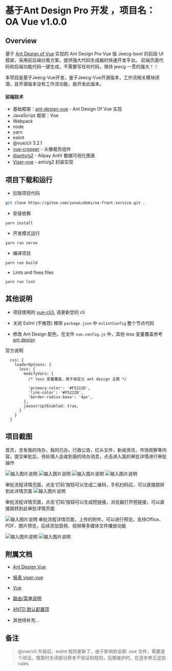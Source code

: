 # 基于Ant Design Pro 开发 ，项目名：OA Vue v1.0.0


## Overview

基于 [Ant Design of Vue](https://vuecomponent.github.io/ant-design-vue/docs/vue/introduce-cn/) 实现的 Ant Design Pro Vue 版
Jeecg-boot 的前段 UI 框架，采用前后端分离方案，提供强大代码生成器的快速开发平台。
前端页面代码和后端功能代码一键生成，不需要写任何代码，保持 jeecg 一贯的强大！！

本项目是基于Jeecg-Vue开发，鉴于Jeecg-Vue开源版本，工作流相关模块闭源，且开源版本没有工作流功能，故开发此版本。

#### 前端技术

- 基础框架：[ant-design-vue](https://github.com/vueComponent/ant-design-vue) - Ant Design Of Vue 实现
- JavaScript 框架：Vue
- Webpack
- node
- yarn
- eslint
- @vue/cli 3.2.1
- [vue-cropper](https://github.com/xyxiao001/vue-cropper) - 头像裁剪组件
- [@antv/g2](https://antv.alipay.com/zh-cn/index.html) - Alipay AntV 数据可视化图表
- [Viser-vue](https://viserjs.github.io/docs.html#/viser/guide/installation) - antv/g2 封装实现

## 项目下载和运行

- 拉取项目代码

```bash
git clone https://gitee.com/yunwisdoms/oa-front-service.git .
```

- 安装依赖

```
yarn install
```

- 开发模式运行

```
yarn run serve
```

- 编译项目

```
yarn run build
```

- Lints and fixes files

```
yarn run lint
```

## 其他说明

- 项目使用的 [vue-cli3](https://cli.vuejs.org/guide/), 请更新您的 cli

- 关闭 Eslint (不推荐) 移除 `package.json` 中 `eslintConfig` 整个节点代码

- 修改 Ant Design 配色，在文件 `vue.config.js` 中，其他 less 变量覆盖参考 [ant design](https://ant.design/docs/react/customize-theme-cn)

官方说明

```ecmascript 6
  css: {
    loaderOptions: {
      less: {
        modifyVars: {
          /* less 变量覆盖，用于自定义 ant design 主题 */

          'primary-color': '#F5222D',
          'link-color': '#F5222D',
          'border-radius-base': '4px',
        },
        javascriptEnabled: true,
      }
    }
  }
```

## 项目截图

首页，含有我的待办，我的已办，行政公告，红头文件，新闻资讯，市场观察等内容，提交审批后，待处理人会收到我的待办消息，点击进入我的审批详情进行审批操作

![输入图片说明](https://images.gitee.com/uploads/images/2020/0115/094940_0ccdd375_499098.png "截屏2020-01-1509.31.38.png")
![输入图片说明](https://images.gitee.com/uploads/images/2020/0115/095056_22ae1ea5_499098.png "截屏2020-01-1509.34.34.png")
![输入图片说明](https://images.gitee.com/uploads/images/2020/0115/095105_482885e8_499098.png "截屏2020-01-1509.34.40.png")
![输入图片说明](https://images.gitee.com/uploads/images/2020/0115/095114_1758bd86_499098.png "截屏2020-01-1509.35.29.png")

审批流程详情页面，点击‘打码’按钮可以生成二维码，手机扫码后，可以直接跳转到此详情页面
![输入图片说明](https://images.gitee.com/uploads/images/2020/0115/095122_88d97d9f_499098.png "截屏2020-01-1509.35.35.png")

审批流程详情页面，点击‘打码’按钮可以生成短链接，浏览器打开短链接，可以直接跳转到此审批详情页面

![输入图片说明](https://images.gitee.com/uploads/images/2020/0115/095221_a185070d_499098.png "截屏2020-01-1509.35.42.png")
审批流程详情页面，上传的附件，可以进行预览，支持Office、PDF、图片预览，后续添加音频、视频等多媒体文件播放功能

![输入图片说明](https://images.gitee.com/uploads/images/2020/0115/095308_29e8a2d0_499098.png "截屏2020-01-1509.35.50.png")
![![![输入图片说明](https://images.gitee.com/uploads/images/2020/0115/095437_4e526d78_499098.png "截屏2020-01-1509.36.24.png")](https://images.gitee.com/uploads/images/2020/0115/095431_5c57d6fa_499098.png "截屏2020-01-1509.36.17.png")](https://images.gitee.com/uploads/images/2020/0115/095424_bfb9dee9_499098.png "截屏2020-01-1509.36.11.png")

## 附属文档

- [Ant Design Vue](https://vuecomponent.github.io/ant-design-vue/docs/vue/introduce-cn)

- [报表 viser-vue](https://viserjs.github.io/demo.html#/viser/bar/basic-bar)

- [Vue](https://cn.vuejs.org/v2/guide)

- [路由/菜单说明](https://github.com/zhangdaiscott/jeecg-boot/tree/master/ant-design-jeecg-vue/src/router/README.md)

- [ANTD 默认配置项](https://github.com/zhangdaiscott/jeecg-boot/tree/master/ant-design-jeecg-vue/src/defaultSettings.js)

- 其他待补充...

## 备注

> @vue/cli 升级后，eslint 规则更新了。由于影响到全部 .vue 文件，需要逐个验证。既暂时关闭部分原本不验证的规则，后期维护时，在逐步修正这些 rules
